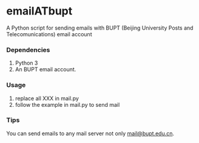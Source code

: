 # emailATbupt
A Python script for sending emails with BUPT (Beijing University Posts and Telecomunications) email account

### Dependencies
1. Python 3
2. An BUPT email account.

### Usage
1. replace all XXX in mail.py
2. follow the example in mail.py to send mail

### Tips
You can send emails to any mail server not only mail@bupt.edu.cn.
